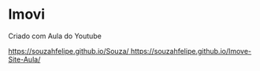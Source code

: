 # Imovi

Criado com Aula do Youtube

[https://souzahfelipe.github.io/Souza/
](https://souzahfelipe.github.io/Imove-Site-Aula/)https://souzahfelipe.github.io/Imove-Site-Aula/
